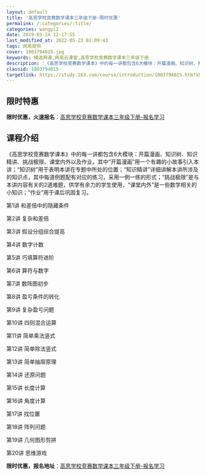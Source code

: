 ```yaml
---
layout: default
title: '高思学校竞赛数学课本三年级下册-限时优惠'
permalink: /:categories/:title/
categories: wangyi2
date: 2019-03-24 12:17:55
last_modified_at: 2022-05-23 02:09:43
tags: 网易提供
cover: 1003794015.jpg
keywords: 精选网课,网易云课堂,高思学校竞赛数学课本三年级下册
description: '《高思学校竞赛数学课本》中的每一讲都包含6大模块：开篇漫画、知识树、知识精讲、挑战极限、课堂内外以及作业。其中“开篇漫画'
classid: 1003794015
targetlink: https://study.163.com/course/introduction/1003794015.htm?share=1&shareId=1025206652&utm_campaign=share&utm_medium=iphoneShare&utm_source=&utm_u=1025206652
---
```


## 限时特惠

**限时优惠，火速报名**：[高思学校竞赛数学课本三年级下册-报名学习](https://study.163.com/course/introduction/1003794015.htm?share=1&shareId=1025206652&utm_campaign=share&utm_medium=iphoneShare&utm_source=&utm_u=1025206652)

## 课程介绍

《高思学校竞赛数学课本》中的每一讲都包含6大模块：开篇漫画、知识树、知识精讲、挑战极限、课堂内外以及作业。其中“开篇漫画”用一个有趣的小故事引入本讲；“知识树”用于表明本讲在专题中所处的位置；“知识精讲”详细讲解本讲所涉及的知识点，其中每道例题配有对应的练习，采用一例一练的形式；“挑战极限”是与本讲内容有关的2道难题，供学有余力的学生使用，“课堂内外”是一些数学相关的小知识；“作业”用于课后巩固复习。

第1讲 和差倍中的隐藏条件

第2讲 复杂和差倍

第3讲 假设分组综合提高

第4讲 数字计数

第5讲 巧填算符进阶

第6讲 算符与数字

第7讲 数阵图初步

第8讲 盈亏条件的转化

第9讲 复杂盈亏问题

第10讲 四则混合运算

第11讲 简单乘法竖式

第12讲 简单除法竖式

第13讲 简单抽屉原理

第14讲 还原问题

第15讲 长度计算

第16讲 角度计算

第17讲 找位置

第18讲 阵列问题

第19讲 几何图形剪拼

第20讲 思维游戏

**限时优惠，报名地址**：[高思学校竞赛数学课本三年级下册-报名学习](https://study.163.com/course/introduction/1003794015.htm?share=1&shareId=1025206652&utm_campaign=share&utm_medium=iphoneShare&utm_source=&utm_u=1025206652)

